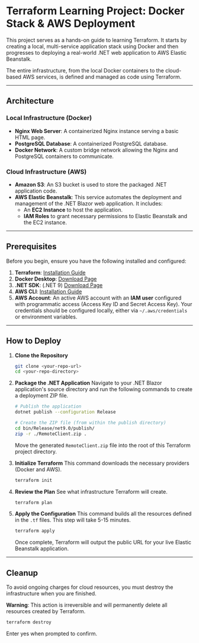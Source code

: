 # Terraform Learning Project: Docker Stack & AWS Deployment

This project serves as a hands-on guide to learning Terraform. It starts by creating a local, multi-service application stack using Docker and then progresses to deploying a real-world .NET web application to AWS Elastic Beanstalk.

The entire infrastructure, from the local Docker containers to the cloud-based AWS services, is defined and managed as code using Terraform.

---
## Architecture

### Local Infrastructure (Docker)
* **Nginx Web Server**: A containerized Nginx instance serving a basic HTML page.
* **PostgreSQL Database**: A containerized PostgreSQL database.
* **Docker Network**: A custom bridge network allowing the Nginx and PostgreSQL containers to communicate.

### Cloud Infrastructure (AWS)
* **Amazon S3**: An S3 bucket is used to store the packaged .NET application code.
* **AWS Elastic Beanstalk**: This service automates the deployment and management of the .NET Blazor web application. It includes:
    * An **EC2 Instance** to host the application.
    * **IAM Roles** to grant necessary permissions to Elastic Beanstalk and the EC2 instance.

---
## Prerequisites

Before you begin, ensure you have the following installed and configured:

1.  **Terraform**: [Installation Guide](https://developer.hashicorp.com/terraform/install)
2.  **Docker Desktop**: [Download Page](https://www.docker.com/products/docker-desktop/)
3.  **.NET SDK**: (.NET 9) [Download Page](https://dotnet.microsoft.com/en-us/download)
4.  **AWS CLI**: [Installation Guide](https://aws.amazon.com/cli/)
5.  **AWS Account**: An active AWS account with an **IAM user** configured with programmatic access (Access Key ID and Secret Access Key). Your credentials should be configured locally, either via `~/.aws/credentials` or environment variables.

---
## How to Deploy

1.  **Clone the Repository**
    ```bash
    git clone <your-repo-url>
    cd <your-repo-directory>
    ```

2.  **Package the .NET Application**
    Navigate to your .NET Blazor application's source directory and run the following commands to create a deployment ZIP file.
    ```bash
    # Publish the application
    dotnet publish --configuration Release

    # Create the ZIP file (from within the publish directory)
    cd bin/Release/net9.0/publish/
    zip -r ./RemoteClient.zip .
    ```
    Move the generated `RemoteClient.zip` file into the root of this Terraform project directory.

3.  **Initialize Terraform**
    This command downloads the necessary providers (Docker and AWS).
    ```bash
    terraform init
    ```

4.  **Review the Plan**
    See what infrastructure Terraform will create.
    ```bash
    terraform plan
    ```

5.  **Apply the Configuration**
    This command builds all the resources defined in the `.tf` files. This step will take 5-15 minutes.
    ```bash
    terraform apply
    ```
    Once complete, Terraform will output the public URL for your live Elastic Beanstalk application.

---
## Cleanup

To avoid ongoing charges for cloud resources, you must destroy the infrastructure when you are finished.

**Warning**: This action is irreversible and will permanently delete all resources created by Terraform.

```bash
terraform destroy
```

Enter yes when prompted to confirm.
